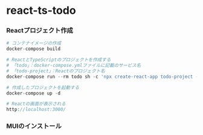 # react-ts-todo

### Reactプロジェクト作成
```php
# コンテナイメージの作成
docker-compose build

# ReactとTypeScriptのプロジェクトを作成する
# 「todo」：docker-compose.ymlファイルに記載のサービス名
# 「todo-project」：Reactのプロジェクト名
docker-compose run --rm todo sh -c 'npx create-react-app todo-project --template typescript'

# 作成したプロジェクトを起動する
docker-compose up -d

# Reactの画面が表示される
http://localhost:3000/
```

### MUIのインストール
```php

```
